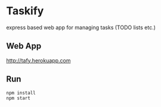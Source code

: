 # Taskify
express based web app for managing tasks (TODO lists etc.)

## Web App
http://tafy.herokuapp.com

## Run
```
npm install
npm start
```
